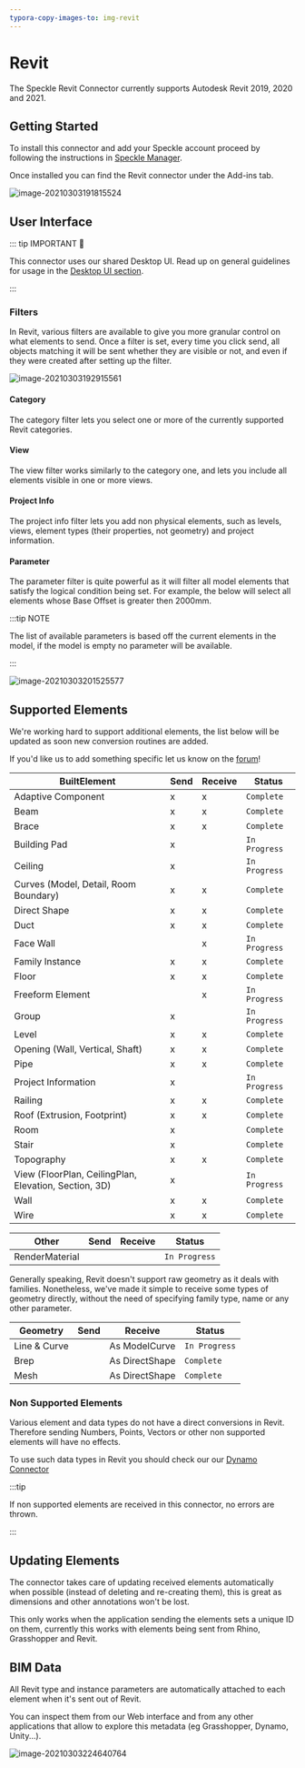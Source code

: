 ```yaml
---
typora-copy-images-to: img-revit
---
```


# Revit

The Speckle Revit Connector currently supports Autodesk Revit 2019, 2020 and 2021.

## Getting Started

To install this connector and add your Speckle account proceed by following the instructions in [Speckle Manager](/user/manager).

Once installed you can find the Revit connector under the Add-ins tab.

![image-20210303191815524](./img-revit/image-20210303191815524.png)

## User Interface

::: tip IMPORTANT 🙌

This connector uses our shared Desktop UI. Read up on general guidelines for usage in the [Desktop UI section](/user/ui).

:::

### Filters

In Revit, various filters are available to give you more granular control on what elements to send. Once a filter is set, every time you click send, all objects matching it will be sent whether they are visible or not, and even if they were created after setting up the filter.

![image-20210303192915561](./img-revit/image-20210303192915561.png)

#### Category

The category filter lets you select one or more of the currently supported Revit categories.

#### View

The view filter works similarly to the category one, and lets you include all elements visible in one or more views.

#### Project Info

The project info filter lets you add non physical elements, such as levels, views, element types (their properties, not geometry) and project information.

#### Parameter

The parameter filter is quite powerful as it will filter all model elements that satisfy the logical condition being set. For example, the below will select all elements whose Base Offset is greater then 2000mm.

:::tip NOTE

The list of available parameters is based off the current elements in the model, if the model is empty no parameter will be available.

:::

![image-20210303201525577](./img-revit/image-20210303201525577.png)

## Supported Elements

We're working hard to support additional elements, the list below will be updated as soon new conversion routines are added.

If you'd like us to add something specific let us know on the [forum](https://speckle.community/t/speckle-unity-2-0-feedback-wanted/1108)!

| BuiltElement                                          | Send    | Receive | Status        |
| ----------------------------------------------------- | ------- | ------- | ------------- |
| Adaptive Component                                    | x       | x       | `Complete`    |
| Beam                                                  | x       | x       | `Complete`    |
| Brace                                                 | x       | x       | `Complete`    |
| Building Pad                                          | x       |         | `In Progress` |
| Ceiling                                               | x       |         | `In Progress` |
| Curves (Model, Detail, Room Boundary)                 | x       | x       | `Complete`    |
| Direct Shape                                          | x       | x       | `Complete`    |
| Duct                                                  | x       | x       | `Complete`    |
| Face Wall                                             |         | x       | `In Progress` |
| Family Instance                                       | x       | x       | `Complete`    |
| Floor                                                 | x       | x       | `Complete`    |
| Freeform Element                                      |         | x       | `In Progress` |
| Group                                                 | x       |         | `In Progress` |
| Level                                                 | x       | x       | `Complete`    |
| Opening (Wall, Vertical, Shaft)                       | x       | x       | `Complete`    |
| Pipe                                                  | x       | x       | `Complete`    |
| Project Information                                   | x       |         | `In Progress` |
| Railing                                               | x       | x       | `Complete`    |
| Roof (Extrusion, Footprint)                           | x       | x       | `Complete`    |
| Room                                                  | x       |         | `Complete`    |
| Stair                                                 | x       |         | `Complete`    |
| Topography                                            | x       | x       | `Complete`    |
| View (FloorPlan, CeilingPlan, Elevation, Section, 3D) | x       |         | `In Progress` |
| Wall                                                  | x       | x       | `Complete`    |
| Wire                                                  | x       | x       | `Complete`    |

| Other                                                 | Send    | Receive | Status        |
| ----------------------------------------------------- | ------- | ------- | ------------- |
| RenderMaterial                                        |         |         | `In Progress` |

Generally speaking, Revit doesn't support raw geometry as it deals with families. Nonetheless, we've made it simple to receive some types of geometry directly, without the need of specifying family type, name or any other parameter.

| Geometry                                              | Send    | Receive        | Status        |
| ----------------------------------------------------- | ------- | -------------- | ------------- |
| Line & Curve                                          |         | As ModelCurve  | `In Progress` |
| Brep                                                  |         | As DirectShape | `Complete`    |
| Mesh                                                  |         | As DirectShape | `Complete`    |

### Non Supported Elements

Various element and data types do not have a direct conversions in Revit. Therefore sending Numbers, Points, Vectors or other non supported elements will have no effects.

To use such data types in Revit you should check our our [Dynamo Connector](/user/dynamo)

:::tip

If non supported elements are received in this connector, no errors are thrown.

:::

## Updating Elements

The connector takes care of updating received elements automatically when possible (instead of deleting and re-creating them), this is great as dimensions and other annotations won't be lost.

This only works when the application sending the elements sets a unique ID on them, currently this works with elements being sent from Rhino, Grasshopper and Revit.

## BIM Data

All Revit type and instance parameters are automatically attached to each element when it's sent out of Revit.

You can inspect them from our Web interface and from any other applications that allow to explore this metadata (eg Grasshopper, Dynamo, Unity...).

![image-20210303224640764](./img-revit/image-20210303224640764.png)
